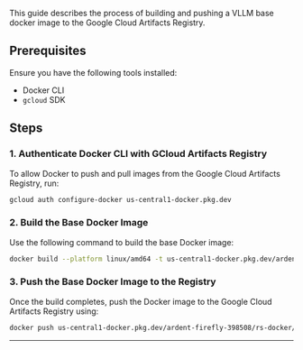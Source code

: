This guide describes the process of building and pushing a VLLM base docker image to the Google Cloud Artifacts Registry.

## Prerequisites

Ensure you have the following tools installed:
- Docker CLI
- `gcloud` SDK

## Steps

### 1. Authenticate Docker CLI with GCloud Artifacts Registry

To allow Docker to push and pull images from the Google Cloud Artifacts Registry, run:

```bash
gcloud auth configure-docker us-central1-docker.pkg.dev
```

### 2. Build the Base Docker Image

Use the following command to build the base Docker image:

```bash
docker build --platform linux/amd64 -t us-central1-docker.pkg.dev/ardent-firefly-398508/rs-docker/vllm/base:cuda11.8.0-ubuntu22.04-python310v0.1 -f docker/base.dockerfile .
```

### 3. Push the Base Docker Image to the Registry

Once the build completes, push the Docker image to the Google Cloud Artifacts Registry using:

```bash
docker push us-central1-docker.pkg.dev/ardent-firefly-398508/rs-docker/vllm/base:cuda11.8.0-ubuntu22.04-python310v0.1
```
---